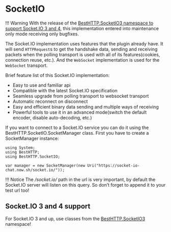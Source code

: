 # SocketIO

!!! Warning
	With the release of the [BestHTTP.SocketIO3 namespace to support Socket.IO 3 and 4](../3.1Socket.IO3/), this implementation entered into maintenance only mode receiving only bugfixes.

The Socket.IO implementation uses features that the plugin already have. It will send `HTTPRequest`s to get the handshake data, sending and receiving packets when the polling transport is used with all of its features(cookies, connection reuse, etc.). And the `WebSocket` implementation is used for the `WebSocket` transport.

Brief feature list of this Socket.IO implementation:

- Easy to use and familiar api
- Compatible with the latest Socket.IO specification
- Seamless upgrade from polling transport to websocket transport
- Automatic reconnect on disconnect
- Easy and efficient binary data sending and multiple ways of receiving
- Powerful tools to use it in an advanced mode(switch the default encoder, disable auto-decoding, etc.)

If you want to connect to a Socket.IO service you can do it using the BestHTTP.SocketIO.SocketManager class. First you have to create a SocketManager instance:

```language-csharp
using System;
using BestHTTP;
using BestHTTP.SocketIO;

var manager = new SocketManager(new Uri("https://socket-io-chat.now.sh/socket.io/"));
```

!!! Notice
	The */socket.io/* path in the url is very important, by default the Socket.IO server will listen on this query. So don’t forget to append it to your test url too!
	
## Socket.IO 3 and 4 support

For Socket.IO 3 and up, use classes from the [BestHTTP.SocketIO3](../3.1Socket.IO3/) namespace!